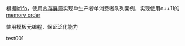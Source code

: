根据[kfifo][2]，使用[内存屏障][1]实现单生产者单消费者队列案例，实现使用c++11的[memory order][3]

使用模板元编程，保证泛化能力

test001

[1]:http://ifeve.com/linux-memory-barriers
[2]:http://blog.csdn.net/caohonghui/article/details/50495476
[3]:http://zh.cppreference.com/w/cpp/atomic/memory_order
